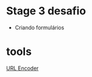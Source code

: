 # Stage 3 desafio

- Criando formulários

# tools

[URL Encoder](https://yoksel.github.io/url-encoder/)
